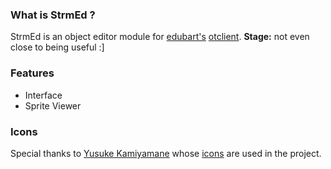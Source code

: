 ### What is StrmEd ?

StrmEd is an object editor module for [edubart's](http://github.com/edubart) [otclient](http://github.com/edubart/otclient).
**Stage:** not even close to being useful :]


### Features

* Interface
* Sprite Viewer


### Icons

Special thanks to [Yusuke Kamiyamane](http://p.yusukekamiyamane.com/) whose [icons](http://p.yusukekamiyamane.com/) are used in the project.